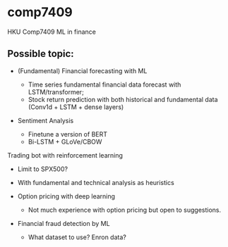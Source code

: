 # comp7409
HKU Comp7409 ML in finance

## Possible topic:

- (Fundamental) Financial forecasting with ML
  - Time series fundamental financial data forecast with LSTM/transformer;
  - Stock return prediction with both historical and fundamental data (Conv1d + LSTM + dense layers)

- Sentiment Analysis
  - Finetune a version of BERT
  - Bi-LSTM + GLoVe/CBOW

Trading bot with reinforcement learning
  - Limit to SPX500?
  - With fundamental and technical analysis as heuristics

- Option pricing with deep learning
  - Not much experience with option pricing but open to suggestions. 

- Financial fraud detection by ML
  - What dataset to use? Enron data?
